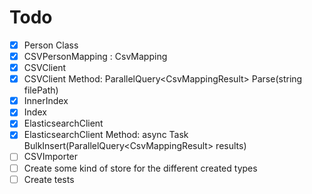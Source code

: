 # Todo

- [x] Person Class
- [x] CSVPersonMapping : CsvMapping<Person>
- [x] CSVClient
- [x] CSVClient Method: ParallelQuery<CsvMappingResult<Person>> Parse(string filePath)
- [x] InnerIndex
- [x] Index
- [x] ElasticsearchClient
- [x] ElasticsearchClient Method: async Task<StringResponse> BulkInsert(ParallelQuery<CsvMappingResult<Person>> results)
- [ ] CSVImporter
- [ ] Create some kind of store for the different created types
- [ ] Create tests
